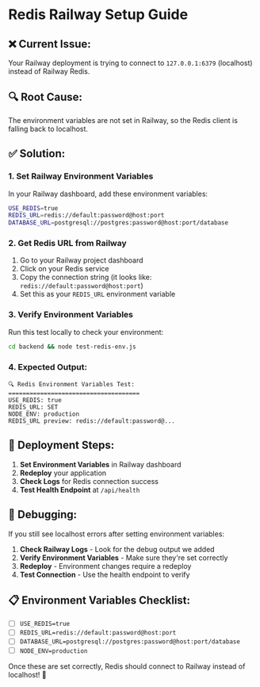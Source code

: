 # Redis Railway Setup Guide

## ❌ **Current Issue:**
Your Railway deployment is trying to connect to `127.0.0.1:6379` (localhost) instead of Railway Redis.

## 🔍 **Root Cause:**
The environment variables are not set in Railway, so the Redis client is falling back to localhost.

## ✅ **Solution:**

### **1. Set Railway Environment Variables**

In your Railway dashboard, add these environment variables:

```bash
USE_REDIS=true
REDIS_URL=redis://default:password@host:port
DATABASE_URL=postgresql://postgres:password@host:port/database
```

### **2. Get Redis URL from Railway**

1. Go to your Railway project dashboard
2. Click on your Redis service
3. Copy the connection string (it looks like: `redis://default:password@host:port`)
4. Set this as your `REDIS_URL` environment variable

### **3. Verify Environment Variables**

Run this test locally to check your environment:
```bash
cd backend && node test-redis-env.js
```

### **4. Expected Output:**
```
🔍 Redis Environment Variables Test:
=====================================
USE_REDIS: true
REDIS_URL: SET
NODE_ENV: production
REDIS_URL preview: redis://default:password@...
```

## 🚀 **Deployment Steps:**

1. **Set Environment Variables** in Railway dashboard
2. **Redeploy** your application
3. **Check Logs** for Redis connection success
4. **Test Health Endpoint** at `/api/health`

## 🔧 **Debugging:**

If you still see localhost errors after setting environment variables:

1. **Check Railway Logs** - Look for the debug output we added
2. **Verify Environment Variables** - Make sure they're set correctly
3. **Redeploy** - Environment changes require a redeploy
4. **Test Connection** - Use the health endpoint to verify

## 📋 **Environment Variables Checklist:**

- [ ] `USE_REDIS=true`
- [ ] `REDIS_URL=redis://default:password@host:port`
- [ ] `DATABASE_URL=postgresql://postgres:password@host:port/database`
- [ ] `NODE_ENV=production`

Once these are set correctly, Redis should connect to Railway instead of localhost! 🎉 